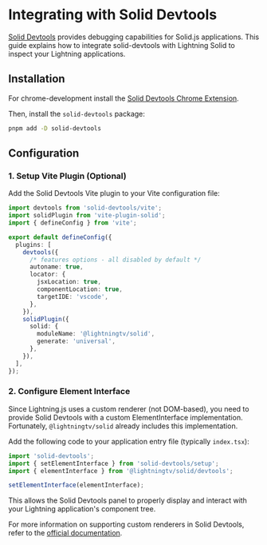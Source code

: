 # Integrating with Solid Devtools

[Solid Devtools](https://github.com/thetarnav/solid-devtools) provides debugging capabilities for Solid.js applications. This guide explains how to integrate solid-devtools with Lightning Solid to inspect your Lightning applications.

## Installation

For chrome-development install the [Solid Devtools Chrome Extension](https://chrome.google.com/webstore/detail/solid-devtools/kmcfjchnmmaeeagadbhoofajiopoceel).

Then, install the `solid-devtools` package:

```bash
pnpm add -D solid-devtools
```

## Configuration

### 1. Setup Vite Plugin (Optional)

Add the Solid Devtools Vite plugin to your Vite configuration file:

```ts
import devtools from 'solid-devtools/vite';
import solidPlugin from 'vite-plugin-solid';
import { defineConfig } from 'vite';

export default defineConfig({
  plugins: [
    devtools({
      /* features options - all disabled by default */
      autoname: true,
      locator: {
        jsxLocation: true,
        componentLocation: true,
        targetIDE: 'vscode',
      },
    }),
    solidPlugin({
      solid: {
        moduleName: '@lightningtv/solid',
        generate: 'universal',
      },
    }),
  ],
});
```

### 2. Configure Element Interface

Since Lightning.js uses a custom renderer (not DOM-based), you need to provide Solid Devtools with a custom ElementInterface implementation. Fortunately, `@lightningtv/solid` already includes this implementation.

Add the following code to your application entry file (typically `index.tsx`):

```ts
import 'solid-devtools';
import { setElementInterface } from 'solid-devtools/setup';
import { elementInterface } from '@lightningtv/solid/devtools';

setElementInterface(elementInterface);
```

This allows the Solid Devtools panel to properly display and interact with your Lightning application's component tree.

For more information on supporting custom renderers in Solid Devtools, refer to the [official documentation](https://github.com/thetarnav/solid-devtools/tree/main/packages/debugger#supporting-custom-renderers).
